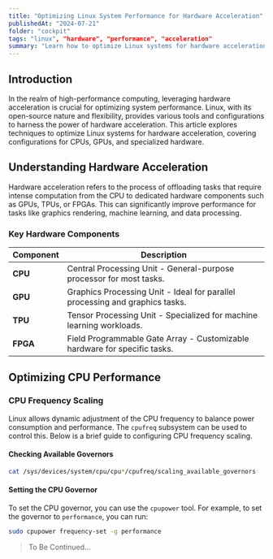 ```yaml
---
title: "Optimizing Linux System Performance for Hardware Acceleration"
publishedAt: "2024-07-21"
folder: "cockpit"
tags: "linux", "hardware", "performance", "acceleration"
summary: "Learn how to optimize Linux systems for hardware acceleration, covering configurations for CPUs, GPUs..."
---
```


## Introduction

In the realm of high-performance computing, leveraging hardware acceleration is crucial for optimizing system performance. Linux, with its open-source nature and flexibility, provides various tools and configurations to harness the power of hardware acceleration. This article explores techniques to optimize Linux systems for hardware acceleration, covering configurations for CPUs, GPUs, and specialized hardware.

## Understanding Hardware Acceleration

Hardware acceleration refers to the process of offloading tasks that require intense computation from the CPU to dedicated hardware components such as GPUs, TPUs, or FPGAs. This can significantly improve performance for tasks like graphics rendering, machine learning, and data processing.

### Key Hardware Components

| Component | Description                                                                  |
| --------- | ---------------------------------------------------------------------------- |
| **CPU**   | Central Processing Unit - General-purpose processor for most tasks.          |
| **GPU**   | Graphics Processing Unit - Ideal for parallel processing and graphics tasks. |
| **TPU**   | Tensor Processing Unit - Specialized for machine learning workloads.         |
| **FPGA**  | Field Programmable Gate Array - Customizable hardware for specific tasks.    |

## Optimizing CPU Performance

### CPU Frequency Scaling

Linux allows dynamic adjustment of the CPU frequency to balance power consumption and performance. The `cpufreq` subsystem can be used to control this. Below is a brief guide to configuring CPU frequency scaling.

#### Checking Available Governors

```bash
cat /sys/devices/system/cpu/cpu*/cpufreq/scaling_available_governors
```

#### Setting the CPU Governor

To set the CPU governor, you can use the `cpupower` tool. For example, to set the governor to `performance`, you can run:

```bash
sudo cpupower frequency-set -g performance
```

> To Be Continued...

